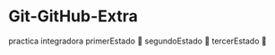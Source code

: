 # Git-GitHub-Extra
practica integradora 
primerEstado :jack_o_lantern:
segundoEstado 	:balloon:
tercerEstado :confetti_ball: